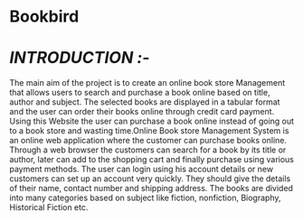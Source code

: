 # Bookbird


# *INTRODUCTION :-*

The main aim of the project is to create an online book store Management that allows users to search and purchase a book online based on title, author and subject. The selected books are displayed in a tabular format and the user can order their books online through credit card payment. Using this Website the user can purchase a book online instead of going out to a book store and wasting time.Online Book store Management System is an online web application where the customer can purchase books online. Through a web browser the customers can search for a book by its title or author, later can add to the shopping cart and finally purchase using various payment methods. The user can login using his account details or new customers can set up an account very quickly. They should give the details of their name, contact number and shipping address. The books are divided into many categories based on subject like fiction, nonfiction, Biography, Historical Fiction etc.
